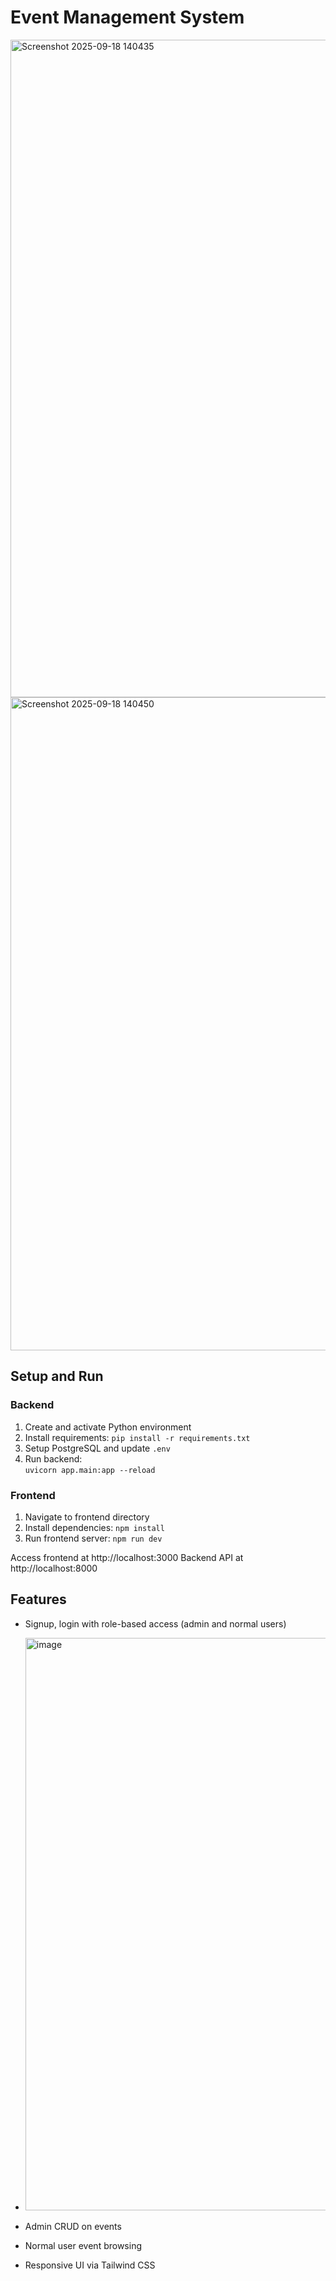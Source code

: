 # Event Management System


<img width="1896" height="1052" alt="Screenshot 2025-09-18 140435" src="https://github.com/user-attachments/assets/fa265d7f-e9b8-4442-8994-f436d176e7df" />


<img width="1919" height="1045" alt="Screenshot 2025-09-18 140450" src="https://github.com/user-attachments/assets/6a170001-eecf-4e00-b750-e63e501bb161" />


## Setup and Run

### Backend

1. Create and activate Python environment
2. Install requirements: `pip install -r requirements.txt`
3. Setup PostgreSQL and update `.env`
4. Run backend:  
   `uvicorn app.main:app --reload`

### Frontend

1. Navigate to frontend directory
2. Install dependencies: `npm install`
3. Run frontend server: `npm run dev`

Access frontend at http://localhost:3000
Backend API at http://localhost:8000

## Features

- Signup, login with role-based access (admin and normal users)

- <img width="670" height="916" alt="image" src="https://github.com/user-attachments/assets/54710e81-95a7-430f-a728-279bfa122aa4" />

- Admin CRUD on events
- Normal user event browsing
- Responsive UI via Tailwind CSS
